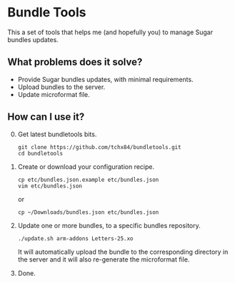 Bundle Tools
================

This a set of tools that helps me (and hopefully you) to manage
Sugar bundles updates.

What problems does it solve?
----------------------------

* Provide Sugar bundles updates, with minimal requirements.
* Upload bundles to the server.
* Update microformat file.

How can I use it?
-----------------

0. Get latest bundletools bits.

    ```
    git clone https://github.com/tchx84/bundletools.git
    cd bundletools
    ```

1. Create or download your configuration recipe.

    ```
    cp etc/bundles.json.example etc/bundles.json
    vim etc/bundles.json
    ```

    or

    ```
    cp ~/Downloads/bundles.json etc/bundles.json
    ```

2. Update one or more bundles, to a specific bundles repository.

    ```
    ./update.sh arm-addons Letters-25.xo
    ```

    It will automatically upload the bundle to the corresponding
    directory in the server and it will also re-generate the
    microformat file.

3. Done.
